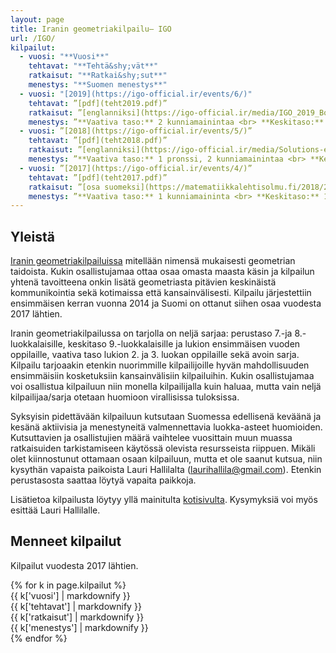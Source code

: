 ```yaml
---
layout: page
title: Iranin geometriakilpailu– IGO
url: /IGO/
kilpailut:
  - vuosi: "**Vuosi**"
    tehtavat: "**Tehtä&shy;vät**"
    ratkaisut: "**Ratkai&shy;sut**"
    menestys: "**Suomen menestys**"
  - vuosi: "[2019](https://igo-official.ir/events/6/)"
    tehtavat: ”[pdf](teht2019.pdf)”
    ratkaisut: ”[englanniksi](https://igo-official.ir/media/IGO_2019_Booklet_en.pdf)”
    menestys: ”**Vaativa taso:** 2 kunniamainintaa <br> **Keskitaso:** 1 pronssi <br>**Perustaso:** 2 kunniamainintaa”
  - vuosi: ”[2018](https://igo-official.ir/events/5/)”
    tehtavat: ”[pdf](teht2018.pdf)”
    ratkaisut: ”[englanniksi](https://igo-official.ir/media/Solutions-en.pdf)”
    menestys: ”**Vaativa taso:** 1 pronssi, 2 kunniamainintaa <br> **Keskitaso:** 2 kunniamainintaa”
  - vuosi: ”[2017](https://igo-official.ir/events/4/)”
    tehtavat: ”[pdf](teht2017.pdf)”
    ratkaisut: ”[osa suomeksi](https://matematiikkalehtisolmu.fi/2018/2/IGO.pdf)”
    menestys: ”**Vaativa taso:** 1 kunniamaininta <br> **Keskitaso:** 1 pronssi, 1 kunniamaininta <br>**Perustaso:** 1 kunniamaininta”
---
```


## Yleistä

[Iranin geometriakilpailuissa](https://igo-official.ir) mitellään nimensä mukaisesti geometrian taidoista. Kukin osallistujamaa ottaa osaa omasta maasta käsin ja kilpailun yhtenä tavoitteena onkin lisätä geometriasta pitävien keskinäistä kommunikointia sekä kotimaissa että kansainvälisesti. Kilpailu järjestettiin ensimmäisen kerran vuonna 2014 ja Suomi on ottanut siihen osaa vuodesta 2017 lähtien. 

Iranin geometriakilpailussa on tarjolla on neljä sarjaa: perustaso 7.-ja 8.-luokkalaisille, keskitaso 9.-luokkalaisille ja lukion ensimmäisen vuoden oppilaille, vaativa taso lukion 2. ja 3. luokan oppilaille sekä avoin sarja. Kilpailu tarjoaakin etenkin nuorimmille kilpailijoille hyvän mahdollisuuden ensimmäisiin kosketuksiin kansainvälisiin kilpailuihin. Kukin osallistujamaa voi osallistua kilpailuun niin monella kilpailijalla kuin haluaa, mutta vain neljä kilpailijaa/sarja otetaan huomioon virallisissa tuloksissa.

Syksyisin pidettävään kilpailuun kutsutaan Suomessa edellisenä keväänä ja kesänä aktiivisia ja menestyneitä valmennettavia luokka-asteet huomioiden. Kutsuttavien ja osallistujien määrä vaihtelee vuosittain muun muassa ratkaisuiden tarkistamiseen käytössä olevista resursseista riippuen. Mikäli olet kiinnostunut ottamaan osaan kilpailuun, mutta et ole saanut kutsua, niin kysythän vapaista paikoista Lauri Hallilalta (laurihallila@gmail.com). Etenkin perustasosta saattaa löytyä vapaita paikkoja.

Lisätietoa kilpailusta löytyy yllä mainitulta [kotisivulta](https://igo-official.ir). Kysymyksiä voi myös esittää Lauri Hallilalle.

## Menneet kilpailut

Kilpailut vuodesta 2017 lähtien.

<div class="list-group">
{% for k in page.kilpailut %}
<div class="row list-group-item">
<div class="col-xs-2 col-sm-1">{{ k['vuosi'] | markdownify }}</div>
<div class="col-xs-2">{{ k['tehtavat'] | markdownify }}</div>
<div class="col-xs-2 col-sm-3">{{ k['ratkaisut'] | markdownify }}</div> 
<div class="col-xs-4 col-sm-4">{{ k['menestys'] | markdownify }}</div>
</div>
{% endfor %}
</div>

